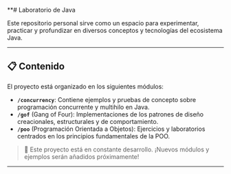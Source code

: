**# Laboratorio de Java

Este repositorio personal sirve como un espacio para experimentar, practicar y profundizar en diversos conceptos y tecnologías del ecosistema Java.

---

## 📋 Contenido

El proyecto está organizado en los siguientes módulos:

* **`/concurrency`**: Contiene ejemplos y pruebas de concepto sobre programación concurrente y multihilo en Java.
* **`/gof`** (Gang of Four): Implementaciones de los patrones de diseño creacionales, estructurales y de comportamiento.
* **`/poo`** (Programación Orientada a Objetos): Ejercicios y laboratorios centrados en los principios fundamentales de la POO.

> 🚀 Este proyecto está en constante desarrollo. ¡Nuevos módulos y ejemplos serán añadidos próximamente!

---